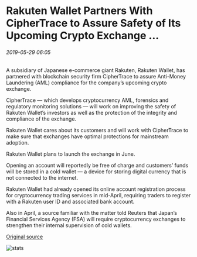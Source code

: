 # Rakuten Wallet Partners With CipherTrace to Assure Safety of Its Upcoming Crypto Exchange ...

###### 2019-05-29 06:05

A subsidiary of Japanese e-commerce giant Rakuten, Rakuten Wallet, has partnered with blockchain security firm CipherTrace to assure Anti-Money Laundering (AML) compliance for the company’s upcoming crypto exchange.

CipherTrace — which develops cryptocurrency AML, forensics and regulatory monitoring solutions — will work on improving the safety of Rakuten Wallet’s investors as well as the protection of the integrity and compliance of the exchange.

Rakuten Wallet cares about its customers and will work with CipherTrace to make sure that exchanges have optimal protections for mainstream adoption.

Rakuten Wallet plans to launch the exchange in June.

Opening an account will reportedly be free of charge and customers’ funds will be stored in a cold wallet — a device for storing digital currency that is not connected to the internet.

Rakuten Wallet had already opened its online account registration process for cryptocurrency trading services in mid-April, requiring traders to register with a Rakuten user ID and associated bank account.

Also in April, a source familiar with the matter told Reuters that Japan’s Financial Services Agency (FSA) will require cryptocurrency exchanges to strengthen their internal supervision of cold wallets.

[Original source](https://cointelegraph.com/news/rakuten-wallet-partners-with-ciphertrace-to-assure-safety-of-its-upcoming-crypto-exchange)

![stats](https://c.statcounter.com/11760860/0/a89fa40b/1/ "stats")